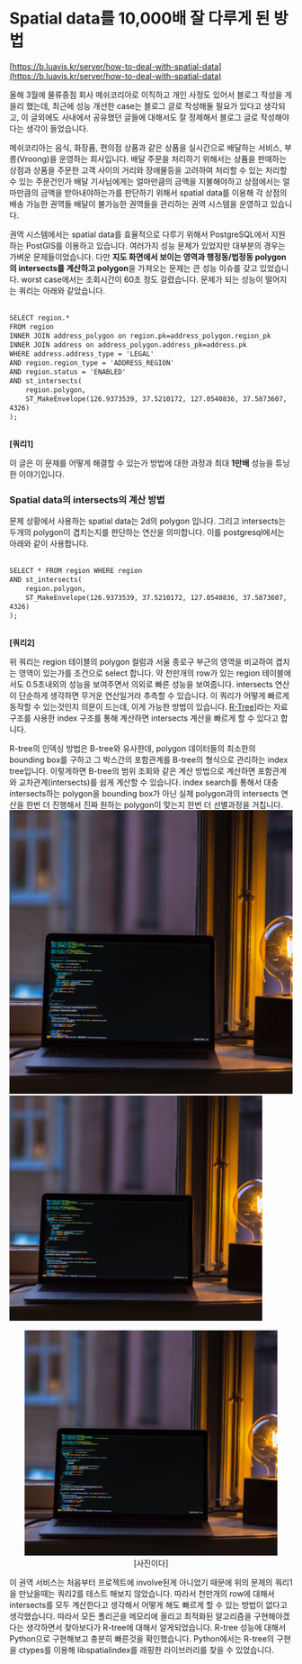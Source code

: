 # Spatial data를 10,000배 잘 다루게 된 방법
[https://b.luavis.kr/server/how-to-deal-with-spatial-data](https://b.luavis.kr/server/how-to-deal-with-spatial-data)   



올해 3월에 물류중점 회사 메쉬코리아로 이직하고 개인 사정도 있어서 블로그 작성을 게을리 했는데, 최근에 성능 개선한 case는 블로그 글로 작성해둘 필요가 있다고 생각되고, 이 글외에도 사내에서 공유했던 글들에 대해서도 잘 정제해서 블로그 글로 작성해야다는 생각이 들었습니다.   

메쉬코리아는 음식, 화장품, 편의점 상품과 같은 상품을 실시간으로 배달하는 서비스, 부릉(Vroong)을 운영하는 회사입니다. 배달 주문을 처리하기 위해서는 상품을 판매하는 상점과 상품을 주문한 고객 사이의 거리와 장애물등을 고려하여 처리할 수 있는 처리할 수 있는 주문건인가 배달 기사님에게는 얼마만큼의 금액을 지불해야하고 상점에서는 얼마만큼의 금액을 받아내야하는가를 판단하기 위해서 spatial data를 이용해 각 상점의 배송 가능한 권역들 배달이 불가능한 권역들을 관리하는 권역 시스템을 운영하고 있습니다.   

권역 시스템에서는 spatial data를 효율적으로 다루기 위해서 PostgreSQL에서 지원하는 PostGIS를 이용하고 있습니다. 여러가지 성능 문제가 있었지만 대부분의 경우는 가벼운 문제들이었습니다. 다만 **지도 화면에서 보이는 영역과 행정동/법정동 polygon의 intersects를 계산하고 polygon**을 가져오는 문제는 큰 성능 이슈를 갖고 있었습니다. worst case에서는 조회시간이 60초 정도 걸렸습니다. 문제가 되는 성능이 떨어지는 쿼리는 아래와 같았습니다.   

<pre>
<code>
SELECT region.*
FROM region
INNER JOIN address_polygon on region.pk=address_polygon.region_pk
INNER JOIN address on address_polygon.address_pk=address.pk
WHERE address.address_type = 'LEGAL'
AND region.region_type = 'ADDRESS_REGION'
AND region.status = 'ENABLED'
AND st_intersects(
    region.polygon,
    ST_MakeEnvelope(126.9373539, 37.5210172, 127.0540836, 37.5873607, 4326)
);
</code>
</pre>
**[쿼리1]**  

이 글은 이 문제를 어떻게 해결할 수 있는가 방법에 대한 과정과 최대 **1만배** 성능을 튜닝한 이야기입니다.  

### Spatial data의 intersects의 계산 방법   
      
문제 상황에서 사용하는 spatial data는 2d의 polygon 입니다. 그리고 intersects는 두개의 polygon이 겹치는지를 판단하는 연산을 의미합니다. 이를 postgresql에서는 아래와 같이 사용합니다.    

<pre>
<code>
SELECT * FROM region WHERE region
AND st_intersects(
    region.polygon,
    ST_MakeEnvelope(126.9373539, 37.5210172, 127.0540836, 37.5873607, 4326)
);
</code>
</pre>
**[쿼리2]**    

위 쿼리는 region 테이블의 polygon 컬럼과 서울 종로구 부근의 영역을 비교하여 겹치는 영역이 있는가를 조건으로 select 합니다. 약 천만개의 row가 있는 region 테이블에서도 0.5초내외의 성능을 보여주면서 의외로 빠른 성능을 보여줍니다. intersects 연산이 단순하게 생각하면 무거운 연산일거라 추측할 수 있습니다. 이 쿼리가 어떻게 빠르게 동작할 수 있는것인지 의문이 드는데, 이게 가능한 방법이 있습니다. [R-Tree](https://en.wikipedia.org/wiki/R-tree)]라는 자료구조를 사용한 index 구조를 통해 계산하면 intersects 계산을 빠르게 할 수 있다고 합니다.    

R-tree의 인덱싱 방법은 B-tree와 유사한데, polygon 데이터들의 최소한의 bounding box를 구하고 그 박스간의 포함관계를 B-tree의 형식으로 관리하는 index tree입니다. 이렇게하면 B-tree의 범위 조회와 같은 계산 방법으로 계산하면 포함관계와 교차관계(intersects)를 쉽게 계산할 수 있습니다. index search를 통해서 대충 intersects하는 polygon을 bounding box가 아닌 실제 polygon과의 intersects 연산을 한번 더 진행해서 진짜 원하는 polygon이 맞는지 한번 더 선별과정을 거칩니다.     
![code](/img/oskar-yildiz-cOkpTiJMGzA-unsplash.jpg) 
<img src="/img/oskar-yildiz-cOkpTiJMGzA-unsplash.jpg" width="450px" height="400px" title="px(픽셀) 크기 설정" alt="code"></img><br/>

<p align="center">
  <img src="/img/oskar-yildiz-cOkpTiJMGzA-unsplash.jpg" width="450px" height="400px" title="px(픽셀) 크기 설정" alt="code"></img><br/>
  [사진이다]
</p>

이 권역 서비스는 처음부터 프로젝트에 involve된게 아니었기 때문에 위의 문제의 쿼리1을 만났을때는 쿼리2를 테스트 해보지 않았습니다. 따라서 천만개의 row에 대해서 intersects를 모두 계산한다고 생각해서 어떻게 해도 빠르게 할 수 있는 방법이 없다고 생각했습니다. 따라서 모든 폴리곤을 메모리에 올리고 최적화된 알고리즘을 구현해야겠다는 생각하면서 찾아보다가 R-tree에 대해서 알게되었습니다. R-tree 성능에 대해서 Python으로 구현해보고 충분히 빠른것을 확인했습니다. Python에서는 R-tree의 구현을 ctypes를 이용해 libspatialindex를 래핑한 라이브러리를 찾을 수 있었습니다.
